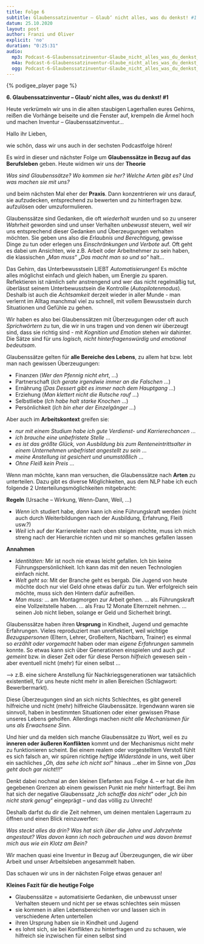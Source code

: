 ```yaml
---
title: Folge 6
subtitle: Glaubenssatzinventur – Glaub‘ nicht alles, was du denkst! #1
datum: 25.10.2020
layout: post
author: Franzi und Oliver
explicit: 'no'
duration: "0:25:31"
audio:
  mp3: Podcast-6-Glaubenssatzinventur-Glaube_nicht_alles_was_du_denkst_Teil_1.mp3
  m4a: Podcast-6-Glaubenssatzinventur-Glaube_nicht_alles_was_du_denkst_Teil_1.m4a
  ogg: Podcast-6-Glaubenssatzinventur-Glaube_nicht_alles_was_du_denkst_Teil_1.ogg
---
```


{% podigee_player page %}

**6. Glaubenssatzinventur – Glaub‘ nicht alles, was du denkst! #1**

Heute verkrümeln wir uns in die alten staubigen Lagerhallen eures Gehirns, reißen die Vorhänge beiseite und die Fenster auf, krempeln die Ärmel hoch und machen Inventur – Glaubenssatzinventur…

Hallo ihr Lieben,

wie schön, dass wir uns auch in der sechsten Podcastfolge hören! 

Es wird in dieser und nächster Folge um **Glaubenssätze in Bezug auf das Berufsleben** geben. Heute widmen wir uns der **Theorie**

*Was sind Glaubenssätze?
Wo kommen sie her?
Welche Arten gibt es?
Und was machen sie mit uns?*

und beim nächsten Mal eher der **Praxis**. Dann konzentrieren wir uns darauf, sie aufzudecken, entsprechend zu bewerten und zu hinterfragen bzw. aufzulösen oder umzuformulieren.

Glaubenssätze sind Gedanken, die oft *wiederholt* wurden und so zu unserer *Wahrheit* geworden sind und unser Verhalten *unbewusst* steuern, weil wir uns entsprechend dieser Gedanken und Überzeugungen verhalten möchten. Sie geben uns also die *Erlaubnis und Berechtigung*, gewisse Dinge zu tun oder erlegen uns *Einschränkungen und Verbote* auf. Oft geht es dabei um Ansichten, wie z.B. Arbeit oder Arbeitnehmer zu sein haben, die klassischen „*Man muss*“ „*Das macht man so und so*“ halt...

Das Gehirn, das Unterbewusstsein LIEBT *Automatisierungen*! Es möchte alles möglichst einfach und gleich haben, um Energie zu sparen. Reflektieren ist nämlich sehr anstrengend und wer das nicht regelmäßig tut, überlässt seinem Unterbewusstsein die Kontrolle (*Autopilotenmodus*). Deshalb ist auch die *Achtsamkeit* derzeit wieder in aller Munde - man verlernt im Alltag manchmal viel zu schnell, mit vollem Bewusstsein durch Situationen und Gefühle zu gehen.

Wir haben es also bei Glaubenssätzen mit Überzeugungen oder oft auch *Sprichwörtern* zu tun, die wir in uns tragen und von denen wir überzeugt sind, dass sie richtig sind - mit *Kognition und Emotion* stehen wir dahinter. Die Sätze sind für uns *logisch, nicht hinterfragenswürdig und emotional bedeutsam*.

Glaubenssätze gelten für **alle Bereiche des Lebens**, zu allem hat bzw. lebt man nach gewissen Überzeugungen: 

- Finanzen (*Wer den Pfennig nicht ehrt*, …)
- Partnerschaft (*Ich gerate irgendwie immer an die Falschen* ...)
- Ernährung (*Das Dessert gibt es immer nach dem Hauptgang* ...)
- Erziehung (*Man klettert nicht die Rutsche rauf* ...)
- Selbstliebe (*Ich habe halt starke Knochen* ...)
- Persönlichkeit (*Ich bin eher der Einzelgänger* ...)

Aber auch im **Arbeitskontext** greifen sie: 
- *nur mit einem Studium habe ich gute Verdienst- und Karrierechancen* ...
- *ich brauche eine unbefristete Stelle* ...
- *es ist das größte Glück, von Ausbildung bis zum Renteneintrittsalter in einem Unternehmen unbefristet angestellt zu sein* ...
- *meine Anstellung ist gesichert und unumstößlich* ...
- *Ohne Fleiß kein Preis* ...

Wenn man möchte, kann man versuchen, die Glaubenssätze nach **Arten** zu unterteilen. Dazu gibt es diverse Möglichkeiten, aus dem NLP habe ich euch folgende 2 Unterteilungsmöglichkeiten mitgebracht:

**Regeln** (Ursache – Wirkung, Wenn-Dann, Weil, ...) 
- *Wenn* ich studiert habe, *dann* kann ich eine Führungskraft werden (nicht auch durch Weiterbildungen nach der Ausbildung, Erfahrung, Fleiß usw.?)
- *Weil* ich auf der Karriereleiter nach oben steigen möchte, muss ich mich streng nach der Hierarchie richten und mir so manches gefallen lassen

**Annahmen**
- *Identitäten:* Mir ist noch nie etwas leicht gefallen. Ich bin keine Führungspersönlichkeit. Ich kann das mit den neuen Technologien einfach nicht.
- *Welt geht so:* Mit der Branche geht es bergab. Die Jugend von heute möchte doch nur viel Geld ohne etwas dafür zu tun. Wer erfolgreich sein möchte, muss sich den Hintern dafür aufreißen.
- *Man muss:* ... am Montagmorgen zur Arbeit gehen. ... als Führungskraft eine Vollzeitstelle haben. ... als Frau 12 Monate Elternzeit nehmen. ... seinen Job nicht lieben, solange er Geld und Sicherheit bringt.

Glaubenssätze haben ihren **Ursprung** in Kindheit, Jugend und gemachte Erfahrungen. Vieles reproduziert man unreflektiert, weil wichtige *Bezugspersonen* (Eltern, Lehrer, Großeltern, Nachbarn, Trainer) es einmal so *erzählt oder vorgemacht* haben oder man *eigene Erfahrungen* sammeln konnte. So etwas kann sich über Generationen einspielen und auch *gut gemeint* bzw. in dieser Zeit oder für diese Person *hilfreich* gewesen sein - aber eventuell nicht (mehr) für einen selbst ... 

--> z.B. eine sichere Anstellung für Nachkriegsgenerationen war tatsächlich existentiell, für uns heute nicht mehr in allen Bereichen (Schlagwort: Bewerbermarkt).

Diese Überzeugungen sind an sich nichts Schlechtes, es gibt generell hilfreiche und nicht (mehr) hilfreiche Glaubenssätze. Irgendwann waren sie sinnvoll, haben in bestimmten Situationen oder einer gewissen Phase unseres Lebens geholfen. Allerdings machen *nicht alle Mechanismen für uns als Erwachsene Sinn*.

Und hier und da melden sich manche Glaubenssätze zu Wort, weil es zu **inneren oder äußeren Konflikten** kommt und der Mechanismus nicht mehr zu funktionieren scheint. Bei einem realem oder vorgestelltem Verstoß fühlt es sich falsch an, wir spüren richtige *heftige Widerstände* in uns, weit über ein sachliches „*Oh, das sehe ich nicht so!*“ hinaus …eher im Sinne von „*Das geht doch gar nicht!!!*“

Denkt dabei nochmal an den kleinen Elefanten aus Folge 4. – er hat die ihm gegebenen Grenzen ab einem gewissen Punkt nie mehr hinterfragt. Bei ihm hat sich der negative Glaubenssatz „*Ich schaffe das nicht*“ oder „*Ich bin nicht stark genug*“ eingeprägt – und das völlig zu Unrecht!

Deshalb darfst du dir die Zeit nehmen, um deinen mentalen Lagerraum zu öffnen und einen Blick reinzuwerfen:

*Was steckt alles da drin? 
Was hat sich über die Jahre und Jahrzehnte angestaut? Was davon kann ich noch gebrauchen und was davon bremst mich aus wie ein Klotz am Bein?*

Wir machen quasi eine Inventur in Bezug auf Überzeugungen, die wir über Arbeit und unser Arbeitsleben angesammelt haben.

Das schauen wir uns in der nächsten Folge etwas genauer an!

**Kleines Fazit für die heutige Folge**

- Glaubenssätze = automatisierte Gedanken, die unbewusst unser Verhalten steuern und nicht per se etwas schlechtes sein müssen
- sie kommen in allen Lebensbereichen vor und lassen sich in verschiedene Arten unterteilen
- ihren Ursprung haben sie in Kindheit und Jugend
- es lohnt sich, sie bei Konflikten zu hinterfragen und zu schauen, wie hilfreich sie inzwischen für einen selbst sind

